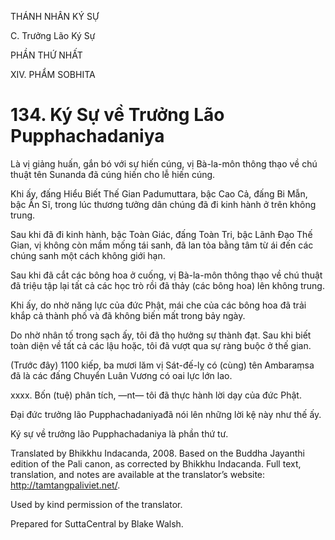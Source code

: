 THÁNH NHÂN KÝ SỰ

C. Trưởng Lão Ký Sự

PHẦN THỨ NHẤT

XIV. PHẨM SOBHITA

# 134\. Ký Sự về Trưởng Lão Pupphachadaniya

Là vị giảng huấn, gắn bó với sự hiến cúng, vị Bà-la-môn thông thạo về chú thuật tên Sunanda đã cúng hiến cho lễ hiến cúng.

Khi ấy, đấng Hiểu Biết Thế Gian Padumuttara, bậc Cao Cả, đấng Bi Mẫn, bậc Ẩn Sĩ, trong lúc thương tưởng dân chúng đã đi kinh hành ở trên không trung.

Sau khi đã đi kinh hành, bậc Toàn Giác, đấng Toàn Tri, bậc Lãnh Đạo Thế Gian, vị không còn mầm mống tái sanh, đã lan tỏa bằng tâm từ ái đến các chúng sanh một cách không giới hạn.

Sau khi đã cắt các bông hoa ở cuống, vị Bà-la-môn thông thạo về chú thuật đã triệu tập lại tất cả các học trò rồi đã thảy (các bông hoa) lên không trung.

Khi ấy, do nhờ năng lực của đức Phật, mái che của các bông hoa đã trải khắp cả thành phố và đã không biến mất trong bảy ngày.

Do nhờ nhân tố trong sạch ấy, tôi đã thọ hưởng sự thành đạt. Sau khi biết toàn diện về tất cả các lậu hoặc, tôi đã vượt qua sự ràng buộc ở thế gian.

(Trước đây) 1100 kiếp, ba mươi lăm vị Sát-đế-lỵ có (cùng) tên Ambaraṃsa đã là các đấng Chuyển Luân Vương có oai lực lớn lao.

xxxx. Bốn (tuệ) phân tích, ―nt― tôi đã thực hành lời dạy của đức Phật.

Đại đức trưởng lão Pupphachadaniyađã nói lên những lời kệ này như thế ấy.

Ký sự về trưởng lão Pupphachadaniya là phần thứ tư.

Translated by Bhikkhu Indacanda, 2008. Based on the Buddha Jayanthi edition of the Pali canon, as corrected by Bhikkhu Indacanda. Full text, translation, and notes are available at the translator’s website: http://tamtangpaliviet.net/.

Used by kind permission of the translator.

Prepared for SuttaCentral by Blake Walsh.